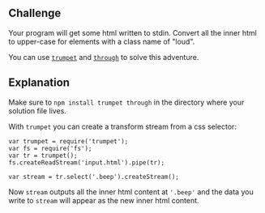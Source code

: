 ## Challenge
Your program will get some html written to stdin. Convert all the inner html to upper-case for elements with a class name of "loud".

You can use [`trumpet`](https://npmjs.org/package/trumpet) and [`through`](https://npmjs.org/package/through) to solve this adventure.

## Explanation
Make sure to `npm install trumpet through` in the directory where your solution file lives.

With `trumpet` you can create a transform stream from a css selector:

    var trumpet = require('trumpet');
    var fs = require('fs');
    var tr = trumpet();
    fs.createReadStream('input.html').pipe(tr);
    
    var stream = tr.select('.beep').createStream();

Now `stream` outputs all the inner html content at `'.beep'` and the data you write to `stream` will appear as the new inner html content.